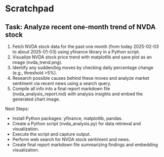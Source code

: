 # Scratchpad

## Task: Analyze recent one-month trend of NVDA stock

1. Fetch NVDA stock data for the past one month (from today 2025-02-03 to about 2025-01-03) using yfinance library in a Python script.
2. Visualize NVDA stock price trend with matplotlib and save plot as an image (nvda_trend.png).
3. Identify any sudden/big moves by checking daily percentage change (e.g., threshold >5%).
4. Research possible causes behind these moves and analyze market sentiment via recent news using a search query.
5. Compile all info into a final report markdown file (nvda_analysis_report.md) with analysis insights and embed the generated chart image.

Next Steps:
- Install Python packages: yfinance, matplotlib, pandas.
- Create a Python script (nvda_analysis.py) for data retrieval and visualization.
- Execute the script and capture output.
- Perform web search for NVDA stock sentiment and news.
- Create final report markdown file summarizing findings and embedding visualization.
